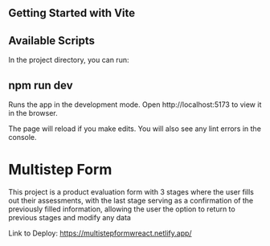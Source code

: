 ## Getting Started with Vite

## Available Scripts
In the project directory, you can run:

## npm run dev
Runs the app in the development mode.
Open http://localhost:5173 to view it in the browser.

The page will reload if you make edits.
You will also see any lint errors in the console.


# Multistep Form
This project is a product evaluation form with 3 stages where the user fills out their assessments, with the last stage serving as a confirmation of the previously filled information, allowing the user the option to return to previous stages and modify any data

Link to Deploy: https://multistepformwreact.netlify.app/
